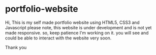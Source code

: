 # portfolio-website
Hi, This is my self made portfolio website using HTML5, CSS3 and Javascript
please note, this website is under development and is not yet made responsive. 
so, keep patience I'm working on it. you will see and could be able to interact with the website very soon.

Thank you
